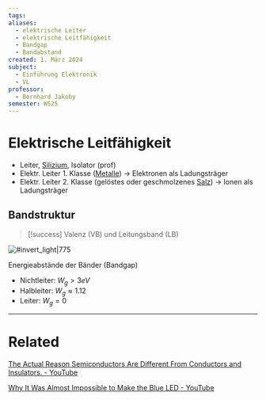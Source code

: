 ```yaml
---
tags: 
aliases:
  - elektrische Leiter
  - elektrische Leitfähigkeit
  - Bandgap
  - Bandabstand
created: 1. März 2024
subject:
  - Einführung Elektronik
  - VL
professor:
  - Bernhard Jakoby
semester: WS25
---
```


# Elektrische Leitfähigkeit



- Leiter, [Silizium](../Physik/Materialkunde/Silizium.md), Isolator (prof)
- Elektr. Leiter 1. Klasse ([Metalle](Metallbindung.md)) $\rightarrow$ Elektronen als Ladungsträger
- Elektr. Leiter 2. Klasse (gelöstes oder geschmolzenes [Salz](Ionenbindung.md)) $\rightarrow$ Ionen als Ladungsträger

## Bandstruktur

> [!success] Valenz (VB) und Leitungsband (LB)

![#invert_light|775](../Hardwareentwicklung/assets/Baendermodell.png)

Energieabstände der Bänder (Bandgap)

- Nichtleiter: $W_{g}>3eV$
- Halbleiter: $W_{g}\approx1.12$
- Leiter: $W_{g} = 0$

---

# Related

[The Actual Reason Semiconductors Are Different From Conductors and Insulators. - YouTube](https://www.youtube.com/watch?v=-lHXZk5M6cI)

[Why It Was Almost Impossible to Make the Blue LED - YouTube](https://www.youtube.com/watch?v=AF8d72mA41M)
